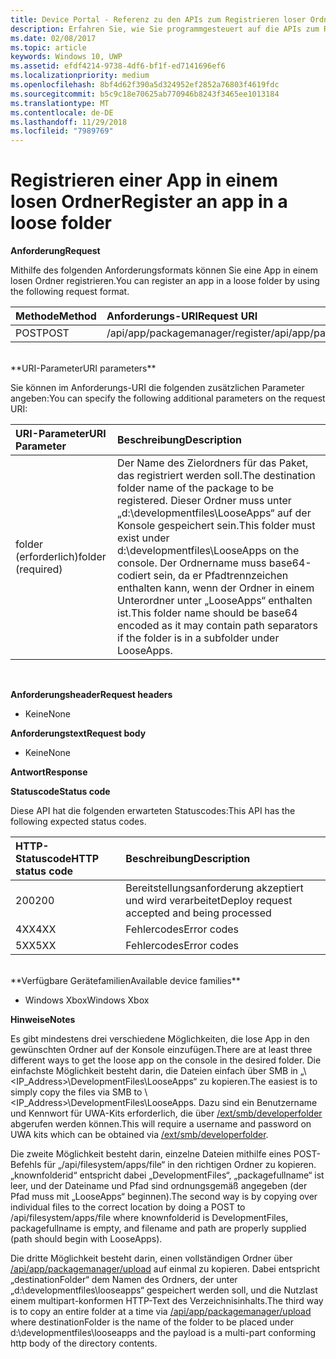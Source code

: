 ```yaml
---
title: Device Portal - Referenz zu den APIs zum Registrieren loser Ordner
description: Erfahren Sie, wie Sie programmgesteuert auf die APIs zum Registrieren loser Ordner zugreifen.
ms.date: 02/08/2017
ms.topic: article
keywords: Windows 10, UWP
ms.assetid: efdf4214-9738-4df6-bf1f-ed7141696ef6
ms.localizationpriority: medium
ms.openlocfilehash: 8bf4d62f390a5d324952ef2852a76803f4619fdc
ms.sourcegitcommit: b5c9c18e70625ab770946b8243f3465ee1013184
ms.translationtype: MT
ms.contentlocale: de-DE
ms.lasthandoff: 11/29/2018
ms.locfileid: "7989769"
---
```

# <a name="register-an-app-in-a-loose-folder"></a><span data-ttu-id="33034-104">Registrieren einer App in einem losen Ordner</span><span class="sxs-lookup"><span data-stu-id="33034-104">Register an app in a loose folder</span></span>  

**<span data-ttu-id="33034-105">Anforderung</span><span class="sxs-lookup"><span data-stu-id="33034-105">Request</span></span>**

<span data-ttu-id="33034-106">Mithilfe des folgenden Anforderungsformats können Sie eine App in einem losen Ordner registrieren.</span><span class="sxs-lookup"><span data-stu-id="33034-106">You can register an app in a loose folder by using the following request format.</span></span>

<span data-ttu-id="33034-107">Methode</span><span class="sxs-lookup"><span data-stu-id="33034-107">Method</span></span>      | <span data-ttu-id="33034-108">Anforderungs-URI</span><span class="sxs-lookup"><span data-stu-id="33034-108">Request URI</span></span>
:------     | :------
<span data-ttu-id="33034-109">POST</span><span class="sxs-lookup"><span data-stu-id="33034-109">POST</span></span> | <span data-ttu-id="33034-110">/api/app/packagemanager/register</span><span class="sxs-lookup"><span data-stu-id="33034-110">/api/app/packagemanager/register</span></span>
<br />
**<span data-ttu-id="33034-111">URI-Parameter</span><span class="sxs-lookup"><span data-stu-id="33034-111">URI parameters</span></span>**

<span data-ttu-id="33034-112">Sie können im Anforderungs-URI die folgenden zusätzlichen Parameter angeben:</span><span class="sxs-lookup"><span data-stu-id="33034-112">You can specify the following additional parameters on the request URI:</span></span>

<span data-ttu-id="33034-113">URI-Parameter</span><span class="sxs-lookup"><span data-stu-id="33034-113">URI Parameter</span></span>      | <span data-ttu-id="33034-114">Beschreibung</span><span class="sxs-lookup"><span data-stu-id="33034-114">Description</span></span>
:------     | :-----
<span data-ttu-id="33034-115">folder (erforderlich)</span><span class="sxs-lookup"><span data-stu-id="33034-115">folder (required)</span></span> | <span data-ttu-id="33034-116">Der Name des Zielordners für das Paket, das registriert werden soll.</span><span class="sxs-lookup"><span data-stu-id="33034-116">The destination folder name of the package to be registered.</span></span> <span data-ttu-id="33034-117">Dieser Ordner muss unter „d:\developmentfiles\LooseApps“ auf der Konsole gespeichert sein.</span><span class="sxs-lookup"><span data-stu-id="33034-117">This folder must exist under d:\developmentfiles\LooseApps on the console.</span></span> <span data-ttu-id="33034-118">Der Ordnername muss base64-codiert sein, da er Pfadtrennzeichen enthalten kann, wenn der Ordner in einem Unterordner unter „LooseApps“ enthalten ist.</span><span class="sxs-lookup"><span data-stu-id="33034-118">This folder name should be base64 encoded as it may contain path separators if the folder is in a subfolder under LooseApps.</span></span>
<br />

**<span data-ttu-id="33034-119">Anforderungsheader</span><span class="sxs-lookup"><span data-stu-id="33034-119">Request headers</span></span>**

- <span data-ttu-id="33034-120">Keine</span><span class="sxs-lookup"><span data-stu-id="33034-120">None</span></span>

**<span data-ttu-id="33034-121">Anforderungstext</span><span class="sxs-lookup"><span data-stu-id="33034-121">Request body</span></span>**

- <span data-ttu-id="33034-122">Keine</span><span class="sxs-lookup"><span data-stu-id="33034-122">None</span></span>

**<span data-ttu-id="33034-123">Antwort</span><span class="sxs-lookup"><span data-stu-id="33034-123">Response</span></span>**

**<span data-ttu-id="33034-124">Statuscode</span><span class="sxs-lookup"><span data-stu-id="33034-124">Status code</span></span>**

<span data-ttu-id="33034-125">Diese API hat die folgenden erwarteten Statuscodes:</span><span class="sxs-lookup"><span data-stu-id="33034-125">This API has the following expected status codes.</span></span>

<span data-ttu-id="33034-126">HTTP-Statuscode</span><span class="sxs-lookup"><span data-stu-id="33034-126">HTTP status code</span></span>      | <span data-ttu-id="33034-127">Beschreibung</span><span class="sxs-lookup"><span data-stu-id="33034-127">Description</span></span>
:------     | :-----
<span data-ttu-id="33034-128">200</span><span class="sxs-lookup"><span data-stu-id="33034-128">200</span></span> | <span data-ttu-id="33034-129">Bereitstellungsanforderung akzeptiert und wird verarbeitet</span><span class="sxs-lookup"><span data-stu-id="33034-129">Deploy request accepted and being processed</span></span>
<span data-ttu-id="33034-130">4XX</span><span class="sxs-lookup"><span data-stu-id="33034-130">4XX</span></span> | <span data-ttu-id="33034-131">Fehlercodes</span><span class="sxs-lookup"><span data-stu-id="33034-131">Error codes</span></span>
<span data-ttu-id="33034-132">5XX</span><span class="sxs-lookup"><span data-stu-id="33034-132">5XX</span></span> | <span data-ttu-id="33034-133">Fehlercodes</span><span class="sxs-lookup"><span data-stu-id="33034-133">Error codes</span></span>
<br />
**<span data-ttu-id="33034-134">Verfügbare Gerätefamilien</span><span class="sxs-lookup"><span data-stu-id="33034-134">Available device families</span></span>**

* <span data-ttu-id="33034-135">Windows Xbox</span><span class="sxs-lookup"><span data-stu-id="33034-135">Windows Xbox</span></span>

**<span data-ttu-id="33034-136">Hinweise</span><span class="sxs-lookup"><span data-stu-id="33034-136">Notes</span></span>**

<span data-ttu-id="33034-137">Es gibt mindestens drei verschiedene Möglichkeiten, die lose App in den gewünschten Ordner auf der Konsole einzufügen.</span><span class="sxs-lookup"><span data-stu-id="33034-137">There are at least three different ways to get the loose app on the console in the desired folder.</span></span> <span data-ttu-id="33034-138">Die einfachste Möglichkeit besteht darin, die Dateien einfach über SMB in „\\<IP_Address>\DevelopmentFiles\LooseApps“ zu kopieren.</span><span class="sxs-lookup"><span data-stu-id="33034-138">The easiest is to simply copy the files via SMB to \\<IP_Address>\DevelopmentFiles\LooseApps.</span></span> <span data-ttu-id="33034-139">Dazu sind ein Benutzername und Kennwort für UWA-Kits erforderlich, die über [/ext/smb/developerfolder](wdp-smb-api.md) abgerufen werden können.</span><span class="sxs-lookup"><span data-stu-id="33034-139">This will require a username and password on UWA kits which can be obtained via [/ext/smb/developerfolder](wdp-smb-api.md).</span></span> 

<span data-ttu-id="33034-140">Die zweite Möglichkeit besteht darin, einzelne Dateien mithilfe eines POST-Befehls für „/api/filesystem/apps/file“ in den richtigen Ordner zu kopieren. „knownfolderid“ entspricht dabei „DevelopmentFiles“, „packagefullname“ ist leer, und der Dateiname und Pfad sind ordnungsgemäß angegeben (der Pfad muss mit „LooseApps“ beginnen).</span><span class="sxs-lookup"><span data-stu-id="33034-140">The second way is by copying over individual files to the correct location by doing a POST to /api/filesystem/apps/file where knownfolderid is DevelopmentFiles, packagefullname is empty, and filename and path are properly supplied (path should begin with LooseApps).</span></span>

<span data-ttu-id="33034-141">Die dritte Möglichkeit besteht darin, einen vollständigen Ordner über [/api/app/packagemanager/upload](wdp-folder-upload.md) auf einmal zu kopieren. Dabei entspricht „destinationFolder“ dem Namen des Ordners, der unter „d:\developmentfiles\looseapps“ gespeichert werden soll, und die Nutzlast einem multipart-konformen HTTP-Text des Verzeichnisinhalts.</span><span class="sxs-lookup"><span data-stu-id="33034-141">The third way is to copy an entire folder at a time via [/api/app/packagemanager/upload](wdp-folder-upload.md) where destinationFolder is the name of the folder to be placed under d:\developmentfiles\looseapps and the payload is a multi-part conforming http body of the directory contents.</span></span>

